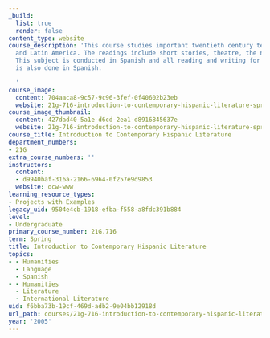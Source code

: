 ```yaml
---
_build:
  list: true
  render: false
content_type: website
course_description: 'This course studies important twentieth century texts from Spain
  and Latin America. The readings include short stories, theatre, the novel and poetry.
  This subject is conducted in Spanish and all reading and writing for the course
  is also done in Spanish.

  '
course_image:
  content: 704aaca8-9c57-9c96-3fef-0f40602b23eb
  website: 21g-716-introduction-to-contemporary-hispanic-literature-spring-2005
course_image_thumbnail:
  content: 427dad40-5a1e-d6cd-2ea1-d8916845637e
  website: 21g-716-introduction-to-contemporary-hispanic-literature-spring-2005
course_title: Introduction to Contemporary Hispanic Literature
department_numbers:
- 21G
extra_course_numbers: ''
instructors:
  content:
  - d9940baf-316a-2166-6964-0f257e9d9853
  website: ocw-www
learning_resource_types:
- Projects with Examples
legacy_uid: 9504e4cb-1918-efba-f558-a8fdc391b884
level:
- Undergraduate
primary_course_number: 21G.716
term: Spring
title: Introduction to Contemporary Hispanic Literature
topics:
- - Humanities
  - Language
  - Spanish
- - Humanities
  - Literature
  - International Literature
uid: f6bba73b-19cf-469d-adb2-9e04bb12918d
url_path: courses/21g-716-introduction-to-contemporary-hispanic-literature-spring-2005
year: '2005'
---
```

